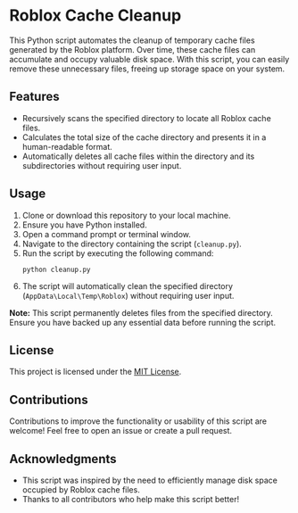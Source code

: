 # Roblox Cache Cleanup

This Python script automates the cleanup of temporary cache files generated by the Roblox platform. Over time, these cache files can accumulate and occupy valuable disk space. With this script, you can easily remove these unnecessary files, freeing up storage space on your system.

## Features

- Recursively scans the specified directory to locate all Roblox cache files.
- Calculates the total size of the cache directory and presents it in a human-readable format.
- Automatically deletes all cache files within the directory and its subdirectories without requiring user input.

## Usage

1. Clone or download this repository to your local machine.
2. Ensure you have Python installed.
3. Open a command prompt or terminal window.
4. Navigate to the directory containing the script (`cleanup.py`).
5. Run the script by executing the following command:
   ```
   python cleanup.py
   ```
6. The script will automatically clean the specified directory (`AppData\Local\Temp\Roblox`) without requiring user input.

**Note:** This script permanently deletes files from the specified directory. Ensure you have backed up any essential data before running the script.

## License

This project is licensed under the [MIT License](LICENSE).

## Contributions

Contributions to improve the functionality or usability of this script are welcome! Feel free to open an issue or create a pull request.

## Acknowledgments

- This script was inspired by the need to efficiently manage disk space occupied by Roblox cache files.
- Thanks to all contributors who help make this script better!
